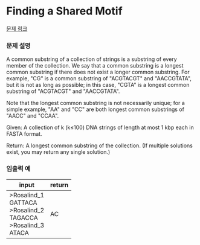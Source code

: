 # Finding a Shared Motif

[문제 링크](https://rosalind.info/problems/lcsm/)

### 문제 설명

<p>A common substring of a collection of strings is a substring of every member of the collection. We say that a common substring is a longest common substring if there does not exist a longer common substring. For example, "CG" is a common substring of "ACGTACGT" and "AACCGTATA", but it is not as long as possible; in this case, "CGTA" is a longest common substring of "ACGTACGT" and "AACCGTATA".</p>
<p>Note that the longest common substring is not necessarily unique; for a simple example, "AA" and "CC" are both longest common substrings of "AACC" and "CCAA".</p>
<p>Given: A collection of k (k≤100) DNA strings of length at most 1 kbp each in FASTA format.</p>
<p>Return: A longest common substring of the collection. (If multiple solutions exist, you may return any single solution.)</p>

### 입출력 예
<table class="table">
 <thead>
  <tr>
   <th>input</th>
   <th>return</th>
  </tr>
 </thead>
 <tbody>
  <tr>
   <td>>Rosalind_1</br>GATTACA</br>>Rosalind_2</br>TAGACCA</br>>Rosalind_3</br>ATACA</td>
   <td>AC</td>
  </tr>
 </tbody>
</table>
